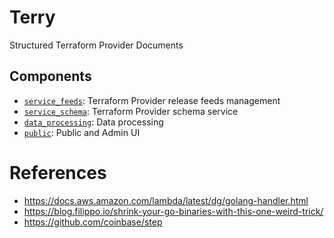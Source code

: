 # Terry

Structured Terraform Provider Documents

## Components

- [`service_feeds`](./service_feeds): Terraform Provider release feeds management
- [`service_schema`](./service_schema): Terraform Provider schema service
- [`data_processing`](./data_processing/): Data processing
- [`public`](./public/): Public and Admin UI

# References

- <https://docs.aws.amazon.com/lambda/latest/dg/golang-handler.html>
- <https://blog.filippo.io/shrink-your-go-binaries-with-this-one-weird-trick/>
- <https://github.com/coinbase/step>
